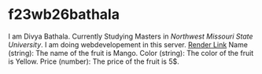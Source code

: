 # f23wb26bathala
I am Divya Bathala. Currently Studying Masters in *Northwest Missouri State University*. I am doing webdevelopement in this server.
[Render Link](https://f23wb26bathala.onrender.com/)
Name (string): The name of the fruit is Mango.
Color (string): The color of the fruit is Yellow.
Price (number): The price of the fruit is 5$.